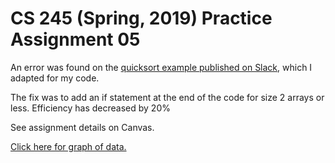 # CS 245 (Spring, 2019) Practice Assignment 05

An error was found on the [quicksort example published on Slack](https://usfcs.slack.com/archives/CFGT9SRDW/p1552095163003500), which I adapted for my code.

The fix was to add an if statement at the end of the code for size 2 arrays or less. Efficiency has decreased by 20%


See assignment details on Canvas.

[Click here for graph of data.](https://docs.google.com/spreadsheets/d/16iralWvuv0C9NcuCjgJfANyZgWb0o4yrJJamLI68feE/edit?usp=sharing)
